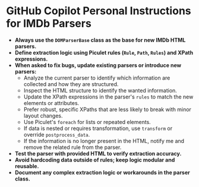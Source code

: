 # GitHub Copilot Personal Instructions for IMDb Parsers

- **Always use the `DOMParserBase` class as the base for new IMDb HTML parsers.**
- **Define extraction logic using Piculet rules (`Rule`, `Path`, `Rules`) and XPath expressions.**
- **When asked to fix bugs, update existing parsers or introduce new parsers:**
  - Analyze the current parser to identify which information are collected and how they are structured.
  - Inspect the HTML structure to identify the wanted information.
  - Update the XPath expressions in the parser's `rules` to match the new elements or attributes.
  - Prefer robust, specific XPaths that are less likely to break with minor layout changes.
  - Use Piculet's `foreach` for lists or repeated elements.
  - If data is nested or requires transformation, use `transform` or override `postprocess_data`.
  - If the information is no longer present in the HTML, notify me and remove the related rule from the parser.
- **Test the parser with provided HTML to verify extraction accuracy.**
- **Avoid hardcoding data outside of rules; keep logic modular and reusable.**
- **Document any complex extraction logic or workarounds in the parser class.**